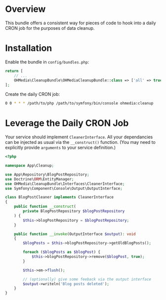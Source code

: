 # Overview

This bundle offers a consistent way for pieces of code to hook into a daily
CRON job for the purposes of data cleanup.

# Installation

Enable the bundle in `config/bundles.php`:

```php
return [
    // ...
    OHMedia\CleanupBundle\OHMediaCleanupBundle::class => ['all' => true],
];
```

Create the daily CRON job:

```bash
0 0 * * * /path/to/php /path/to/symfony/bin/console ohmedia:cleanup
```

# Leverage the Daily CRON Job

Your service should implement `CleanerInterface`. All your dependancies can be
injected as usual via the `__construct()` function. (You may need to explicitly
provide `arguments` to your service definition.)

```php
<?php

namespace App\Cleanup;

use App\Repository\BlogPostRepository;
use Doctrine\ORM\EntityManager;
use OHMedia\CleanupBundle\Interfaces\CleanerInterface;
use Symfony\Component\Console\Output\OutputInterface;

class BlogPostCleaner implements CleanerInterface
{
    public function __construct(
        private BlogPostRepository $blogPostRepository
    ) {
        $this->blogPostRepository = $blogPostRepository;
    }

    public function __invoke(OutputInterface $output): void
    {
        $blogPosts = $this->blogPostRepository->getOldBlogPosts();

        foreach ($blogPosts as $blogPost) {
            $this->blogPostRepository->remove($blogPost, true);
        }

        $this->em->flush();

        // (optionally) give some feeback via the output interface
        $output->writeln('Blog posts deleted');
    }
}
```

